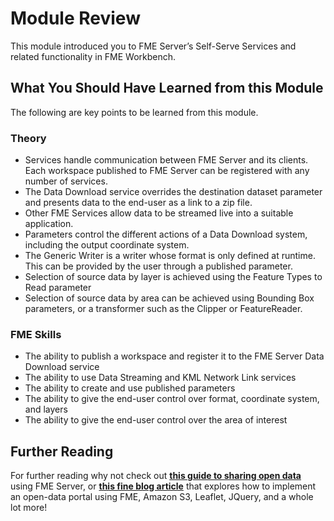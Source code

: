 # Module Review

This module introduced you to FME Server’s Self-Serve Services and related functionality in FME Workbench.

## What You Should Have Learned from this Module ##

The following are key points to be learned from this module.

### Theory ###

- Services handle communication between FME Server and its clients. Each workspace published to FME Server can be registered with any number of services.
- The Data Download service overrides the destination dataset parameter and presents data to the end-user as a link to a zip file.
- Other FME Services allow data to be streamed live into a suitable application.
- Parameters control the different actions of a Data Download system, including the output coordinate system.
- The Generic Writer is a writer whose format is only defined at runtime. This can be provided by the user through a published parameter.
- Selection of source data by layer is achieved using the Feature Types to Read parameter
- Selection of source data by area can be achieved using Bounding Box parameters, or a transformer such as the Clipper or FeatureReader.


### FME Skills ###

- The ability to publish a workspace and register it to the FME Server Data Download service
- The ability to use Data Streaming and KML Network Link services
- The ability to create and use published parameters
- The ability to give the end-user control over format, coordinate system, and layers
- The ability to give the end-user control over the area of interest

## Further Reading ##

For further reading why not check out [**this guide to sharing open data**](http://blog.safe.com/2016/05/open-data-portals/) using FME Server, or [**this fine blog article**](http://blog.safe.com/2016/05/how-to-build-a-data-downloader-with-leaflet-and-fme-cloud/) that explores how to implement an open-data portal using FME, Amazon S3, Leaflet, JQuery, and a whole lot more!
